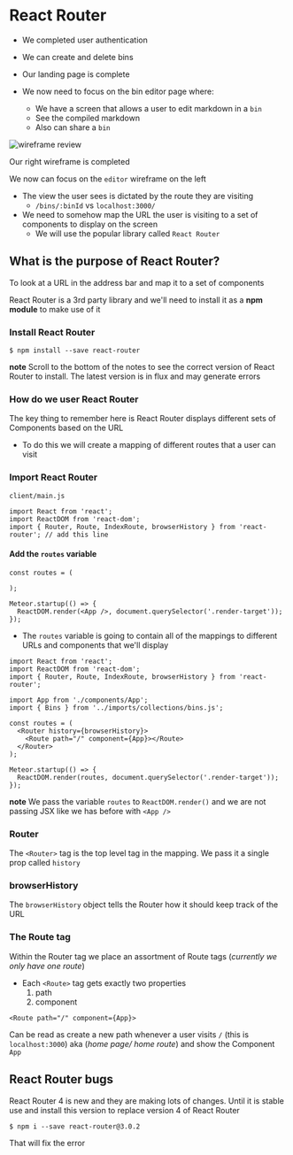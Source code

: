 # React Router
* We completed user authentication
* We can create and delete bins
* Our landing page is complete

* We now need to focus on the bin editor page where:
    - We have a screen that allows a user to edit markdown in a `bin`
    - See the compiled markdown
    - Also can share a `bin`

![wireframe review](https://i.imgur.com/Z5EwCmN.png)

Our right wireframe is completed

We now can focus on the `editor` wireframe on the left

* The view the user sees is dictated by the route they are visiting
    - `/bins/:binId` vs `localhost:3000/`
* We need to somehow map the URL the user is visiting to a set of components to display on the screen
    - We will use the popular library called `React Router`

## What is the purpose of React Router?
To look at a URL in the address bar and map it to a set of components

React Router is a 3rd party library and we'll need to install it as a **npm module** to make use of it

### Install React Router
`$ npm install --save react-router`

**note** Scroll to the bottom of the notes to see the correct version of React Router to install. The latest version is in flux and may generate errors

### How do we user React Router
The key thing to remember here is React Router displays different sets of Components based on the URL

* To do this we will create a mapping of different routes that a user can visit

### Import React Router
`client/main.js`

```
import React from 'react';
import ReactDOM from 'react-dom';
import { Router, Route, IndexRoute, browserHistory } from 'react-router'; // add this line
```

#### Add the `routes` variable
```
const routes = (
    
);

Meteor.startup(() => {
  ReactDOM.render(<App />, document.querySelector('.render-target'));
});
```

* The `routes` variable is going to contain all of the mappings to different URLs and components that we'll display

```
import React from 'react';
import ReactDOM from 'react-dom';
import { Router, Route, IndexRoute, browserHistory } from 'react-router';

import App from './components/App';
import { Bins } from '../imports/collections/bins.js';

const routes = (
  <Router history={browserHistory}>
    <Route path="/" component={App}></Route>
  </Router>
);

Meteor.startup(() => {
  ReactDOM.render(routes, document.querySelector('.render-target'));
});
```

**note** We pass the variable `routes` to `ReactDOM.render()` and we are not passing JSX like we has before with `<App />`

### Router
The `<Router>` tag is the top level tag in the mapping. We pass it a single prop called `history`

### browserHistory
The `browserHistory` object tells the Router how it should keep track of the URL

### The Route tag
Within the Router tag we place an assortment of Route tags (_currently we only have one route_)

* Each `<Route>` tag gets exactly two properties
    1. path
    2. component

`<Route path="/" component={App}>`

Can be read as create a new path whenever a user visits `/` (this is `localhost:3000`) aka (_home page/ home route_) and show the Component `App`

## React Router bugs
React Router 4 is new and they are making lots of changes. Until it is stable use and install this version to replace version 4 of React Router

`$ npm i --save react-router@3.0.2`

That will fix the error




